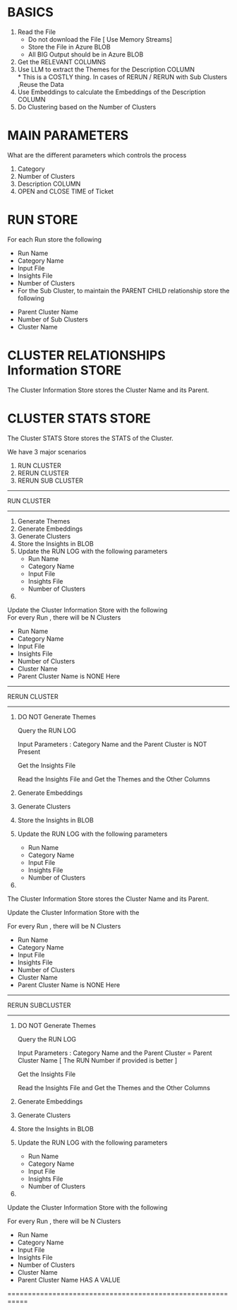 # BASICS   

1.   Read the File
        * Do not download the File [ Use Memory Streams]
        * Store the File in Azure BLOB
        * All BIG Output should be in Azure BLOB
2.  Get the RELEVANT COLUMNS         
3.  Use LLM to extract the Themes for the Description COLUMN           
        * This is a COSTLY thing. In cases of RERUN / RERUN with Sub Clusters ,Reuse the Data            
4. Use Embeddings to calculate the Embeddings of the Description COLUMN           
5. Do Clustering based on the Number of Clusters

# MAIN PARAMETERS   
What are the different parameters which controls the process

1. Category
2. Number of Clusters
3. Description COLUMN
4. OPEN and CLOSE TIME of Ticket

# RUN STORE    
For each Run store the following
* Run Name
* Category Name
* Input File
* Insights File
* Number of Clusters
* For the Sub Cluster, to maintain the PARENT CHILD relationship store
the following
- Parent Cluster Name
- Number of Sub Clusters
- Cluster Name

# CLUSTER RELATIONSHIPS  Information STORE 
The Cluster Information Store stores the Cluster Name and its Parent.   

# CLUSTER STATS  STORE 
The Cluster STATS Store stores the STATS of the Cluster. 

We have 3 major scenarios

1. RUN CLUSTER
2. RERUN CLUSTER
3. RERUN SUB CLUSTER

<hr/>
RUN CLUSTER           
<hr/>

1. Generate Themes
2. Generate Embeddings
3. Generate Clusters
4. Store the Insights in BLOB
5. Update the RUN LOG with the following parameters
    * Run Name
    * Category Name
    * Input File
    * Insights File
    * Number of Clusters
6.
Update the Cluster Information Store with the following       
For every Run , there will be N Clusters          

* Run Name
* Category Name
* Input File
* Insights File
* Number of Clusters
* Cluster Name 
* Parent Cluster Name is NONE Here

<hr/>
RERUN CLUSTER            
<hr/>

1. DO NOT Generate Themes

    Query the RUN LOG 

    Input Parameters :  Category Name 
    and the Parent Cluster is NOT Present

    Get the Insights File

    Read the Insights File and Get the Themes and the Other Columns


2. Generate Embeddings
3. Generate Clusters
4. Store the Insights in BLOB
5. Update the RUN LOG with the following parameters
    * Run Name
    * Category Name
    * Input File
    * Insights File
    * Number of Clusters
6.

The Cluster Information Store stores the Cluster Name and its Parent.

Update the Cluster Information Store with the 

For every Run , there will be N Clusters 

* Run Name
* Category Name
* Input File
* Insights File
* Number of Clusters
* Cluster Name 
* Parent Cluster Name is NONE Here

<hr/>
RERUN SUBCLUSTER           
<hr/>

1. DO NOT Generate Themes

    Query the RUN LOG 

    Input Parameters :  Category Name 
    and the Parent Cluster = Parent Cluster Name
    [ The RUN Number if provided is better ]

    Get the Insights File

    Read the Insights File and Get the Themes and the Other Columns


2. Generate Embeddings
3. Generate Clusters
4. Store the Insights in BLOB
5. Update the RUN LOG with the following parameters
    * Run Name
    * Category Name
    * Input File
    * Insights File
    * Number of Clusters

6.
Update the Cluster Information Store with the following  

For every Run , there will be N Clusters        

* Run Name
* Category Name
* Input File
* Insights File
* Number of Clusters
* Cluster Name 
* Parent Cluster Name HAS A VALUE

===========================================================

